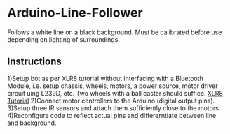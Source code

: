 # Arduino-Line-Follower
Follows a white line on a black background. Must be calibrated before use depending on lighting of surroundings.

## Instructions
1)Setup bot as per XLR8 tutorial without interfacing with a Bluetooth Module, i.e. setup chassis, wheels, motors, a power source, motor driver circuit uing L239D, etc. Two wheels with a ball caster should suffice. [XLR8 Tutorial](https://stab-iitb.org/robotics-club/tutorials/XLR8/)
2)Connect motor controllers to the Arduino (digital output pins).
3)Setup three IR sensors and attach them sufficiently close to the motors.
4)Reconfigure code to reflect actual pins and differerntiate between line and background.
